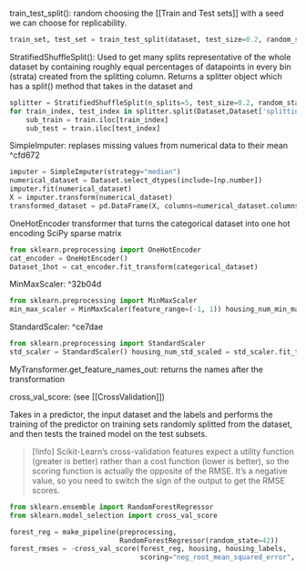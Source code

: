 train_test_split(): random choosing the [[Train and Test sets]] with a seed we can choose for replicability.
```python
train_set, test_set = train_test_split(dataset, test_size=0.2, random_state=42)
```
StratifiedShuffleSplit(): Used to get many splits representative of the whole dataset by containing roughly equal percentages of datapoints in every bin (strata) created from the splitting column. Returns a splitter object which has a split() method that takes in the dataset and 
```python
splitter = StratifiedShuffleSplit(n_splits=5, test_size=0.2, random_state=69)
for train_index, test_index in splitter.split(Dataset,Dataset['splitting column']):
    sub_train = train.iloc[train_index]
    sub_test = train.iloc[test_index]
```
SimpleImputer: replases missing values from numerical data to their mean  ^cfd672
```python
imputer = SimpleImputer(strategy="median")
numerical_dataset = Dataset.select_dtypes(include=[np.number])
imputer.fit(numerical_dataset)
X = imputer.transform(numerical_dataset)
transformed_dataset = pd.DataFrame(X, columns=numerical_dataset.columns, index=numerical_dataset.index)
```

OneHotEncoder transformer that turns the categorical dataset into one hot encoding SciPy sparse matrix
```python
from sklearn.preprocessing import OneHotEncoder 
cat_encoder = OneHotEncoder()
Dataset_1hot = cat_encoder.fit_transform(categorical_dataset)
```

MinMaxScaler: ^32b04d
```python
from sklearn.preprocessing import MinMaxScaler 
min_max_scaler = MinMaxScaler(feature_range=(-1, 1)) housing_num_min_max_scaled = min_max_scaler.fit_transform(housing_num)
```
StandardScaler: ^ce7dae
```python
from sklearn.preprocessing import StandardScaler 
std_scaler = StandardScaler() housing_num_std_scaled = std_scaler.fit_transform(housing_num)
```

MyTransformer.get_feature_names_out:
returns the names after the transformation

cross_val_score:
(see [[CrossValidation]])

Takes in a predictor, the input dataset and the labels and performs the training of the predictor on training sets randomly splitted from the dataset, and then tests the trained model on the test subsets. 
> [!info]
> Scikit-Learn’s cross-validation features expect a utility function (greater is better) rather than a cost function (lower is better), so the scoring function is actually the opposite of the RMSE. It’s a negative value, so you need to switch the sign of the output to get the RMSE scores.
```python
from sklearn.ensemble import RandomForestRegressor
from sklearn.model_selection import cross_val_score

forest_reg = make_pipeline(preprocessing,
						   RandomForestRegressor(random_state=42))
forest_rmses = -cross_val_score(forest_reg, housing, housing_labels,
								scoring="neg_root_mean_squared_error", cv=10)
```
